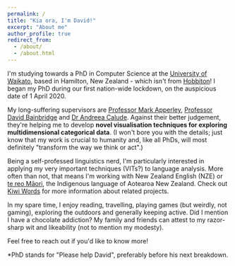 ```yaml
---
permalink: /
title: "Kia ora, I'm David!"
excerpt: "About me"
author_profile: true
redirect_from: 
  - /about/
  - /about.html
---
```


I'm studying towards a PhD in Computer Science at the [University of Waikato](https://www.waikato.ac.nz/), based in Hamilton, New Zealand - which isn't from [Hobbiton](https://www.hobbitontours.com/)! I began my PhD during our first nation-wide lockdown, on the auspicious date of 1 April 2020.

My long-suffering supervisors are [Professor Mark Apperley](https://profiles.waikato.ac.nz/mark.apperley), [Professor David Bainbridge](https://profiles.waikato.ac.nz/david.bainbridge) and [Dr Andreea Calude](https://profiles.waikato.ac.nz/andreea.calude). Against their better judgement, they're helping me to develop **novel visualisation techniques for exploring multidimensional categorical data**. (I won't bore you with the details; just know that my work is crucial to humanity and, like all PhDs, will most definitely "transform the way we think or act".)

Being a self-professed linguistics nerd, I'm particularly interested in applying my very important techniques (VITs?) to language analysis. More often than not, that means I'm working with New Zealand English (NZE) or [te reo Māori](http://www.maorilanguage.info/mao_lang_desc1.html), the Indigenous language of Aotearoa New Zealand. Check out [Kiwi Words](https://kiwiwords.cms.waikato.ac.nz/) for more information about related projects.

In my spare time, I enjoy reading, travelling, playing games (but weirdly, not gaming), exploring the outdoors and generally keeping active. Did I mention I have a chocolate addiction? My family and friends can attest to my razor-sharp wit and likeability (not to mention my modesty). 

Feel free to reach out if you'd like to know more!

\*PhD stands for "Please help David", preferably before his next breakdown.